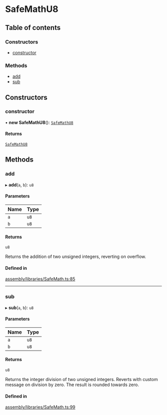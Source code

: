 # SafeMathU8

## Table of contents

### Constructors

- [constructor](SafeMathU8.md#constructor)

### Methods

- [add](SafeMathU8.md#add)
- [sub](SafeMathU8.md#sub)

## Constructors

### constructor

• **new SafeMathU8**(): [`SafeMathU8`](SafeMathU8.md)

#### Returns

[`SafeMathU8`](SafeMathU8.md)

## Methods

### add

▸ **add**(`a`, `b`): `u8`

#### Parameters

| Name | Type |
| :------ | :------ |
| `a` | `u8` |
| `b` | `u8` |

#### Returns

`u8`

Returns the addition of two unsigned integers,
reverting on overflow.

#### Defined in

[assembly/libraries/SafeMath.ts:85](https://github.com/dusaprotocol/v1-core-confidencial/blob/b44ea92/assembly/libraries/SafeMath.ts#L85)

___

### sub

▸ **sub**(`a`, `b`): `u8`

#### Parameters

| Name | Type |
| :------ | :------ |
| `a` | `u8` |
| `b` | `u8` |

#### Returns

`u8`

Returns the integer division of two unsigned integers. Reverts with custom message on
division by zero. The result is rounded towards zero.

#### Defined in

[assembly/libraries/SafeMath.ts:99](https://github.com/dusaprotocol/v1-core-confidencial/blob/b44ea92/assembly/libraries/SafeMath.ts#L99)
